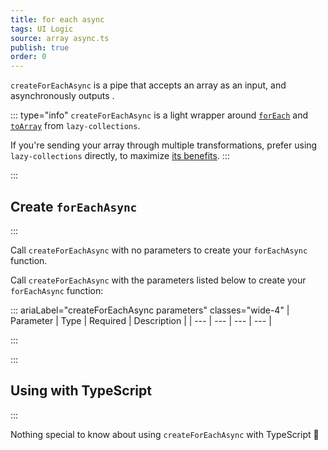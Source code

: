 ```yaml
---
title: for each async
tags: UI Logic
source: array async.ts
publish: true
order: 0
---
```


`createForEachAsync` is a pipe that accepts an array as an input, and asynchronously outputs <!--TODO-->.

::: type="info"
`createForEachAsync` is a light wrapper around [`forEach`](https://github.com/RobinMalfait/lazy-collections#forEach) and [`toArray`](https://github.com/RobinMalfait/lazy-collections#toarray) from `lazy-collections`.

If you're sending your array through multiple transformations, prefer using `lazy-collections` directly, to maximize [its benefits](https://alexvipond.dev/blog/im-obsessed-with-lazy-collections).
:::


:::
## Create `forEachAsync`
:::

Call `createForEachAsync` with no parameters to create your `forEachAsync` function.

Call `createForEachAsync` with the parameters listed below to create your `forEachAsync` function:

::: ariaLabel="createForEachAsync parameters" classes="wide-4"
| Parameter | Type | Required | Description |
| --- | --- | --- | --- |

:::


:::
## Using with TypeScript
:::

Nothing special to know about using `createForEachAsync` with TypeScript 🚀
